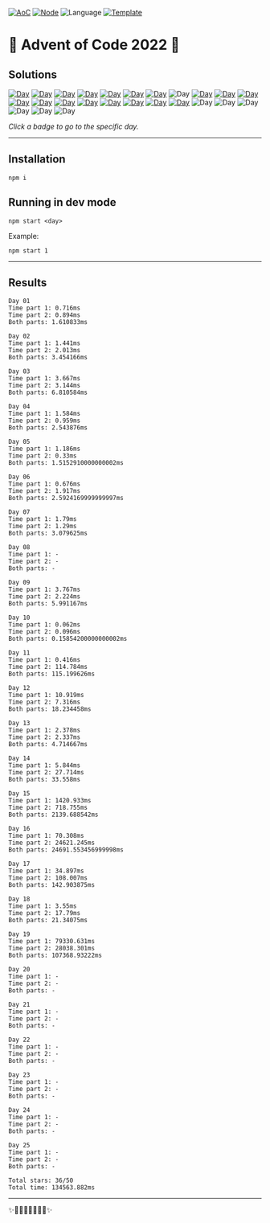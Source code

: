 <!-- Entries between SOLUTIONS and RESULTS tags are auto-generated -->

[![AoC](https://badgen.net/badge/AoC/2022/blue)](https://adventofcode.com/2022)
[![Node](https://badgen.net/badge/Node/v16.13.0+/blue)](https://nodejs.org/en/download/)
![Language](https://badgen.net/badge/Language/TypeScript/blue)
[![Template](https://badgen.net/badge/Template/aocrunner/blue)](https://github.com/caderek/aocrunner)

# 🎄 Advent of Code 2022 🎄

## Solutions

<!--SOLUTIONS-->

[![Day](https://badgen.net/badge/01/%E2%98%85%E2%98%85/green)](src/day01)
[![Day](https://badgen.net/badge/02/%E2%98%85%E2%98%85/green)](src/day02)
[![Day](https://badgen.net/badge/03/%E2%98%85%E2%98%85/green)](src/day03)
[![Day](https://badgen.net/badge/04/%E2%98%85%E2%98%85/green)](src/day04)
[![Day](https://badgen.net/badge/05/%E2%98%85%E2%98%85/green)](src/day05)
[![Day](https://badgen.net/badge/06/%E2%98%85%E2%98%85/green)](src/day06)
[![Day](https://badgen.net/badge/07/%E2%98%85%E2%98%85/green)](src/day07)
![Day](https://badgen.net/badge/08/%E2%98%86%E2%98%86/gray)
[![Day](https://badgen.net/badge/09/%E2%98%85%E2%98%85/green)](src/day09)
[![Day](https://badgen.net/badge/10/%E2%98%85%E2%98%85/green)](src/day10)
[![Day](https://badgen.net/badge/11/%E2%98%85%E2%98%85/green)](src/day11)
[![Day](https://badgen.net/badge/12/%E2%98%85%E2%98%85/green)](src/day12)
[![Day](https://badgen.net/badge/13/%E2%98%85%E2%98%85/green)](src/day13)
[![Day](https://badgen.net/badge/14/%E2%98%85%E2%98%85/green)](src/day14)
[![Day](https://badgen.net/badge/15/%E2%98%85%E2%98%85/green)](src/day15)
[![Day](https://badgen.net/badge/16/%E2%98%85%E2%98%85/green)](src/day16)
[![Day](https://badgen.net/badge/17/%E2%98%85%E2%98%85/green)](src/day17)
[![Day](https://badgen.net/badge/18/%E2%98%85%E2%98%85/green)](src/day18)
[![Day](https://badgen.net/badge/19/%E2%98%85%E2%98%85/green)](src/day19)
![Day](https://badgen.net/badge/20/%E2%98%86%E2%98%86/gray)
![Day](https://badgen.net/badge/21/%E2%98%86%E2%98%86/gray)
![Day](https://badgen.net/badge/22/%E2%98%86%E2%98%86/gray)
![Day](https://badgen.net/badge/23/%E2%98%86%E2%98%86/gray)
![Day](https://badgen.net/badge/24/%E2%98%86%E2%98%86/gray)
![Day](https://badgen.net/badge/25/%E2%98%86%E2%98%86/gray)

<!--/SOLUTIONS-->

_Click a badge to go to the specific day._

---

## Installation

```
npm i
```

## Running in dev mode

```
npm start <day>
```

Example:

```
npm start 1
```

---

## Results

<!--RESULTS-->

```
Day 01
Time part 1: 0.716ms
Time part 2: 0.894ms
Both parts: 1.610833ms
```

```
Day 02
Time part 1: 1.441ms
Time part 2: 2.013ms
Both parts: 3.454166ms
```

```
Day 03
Time part 1: 3.667ms
Time part 2: 3.144ms
Both parts: 6.810584ms
```

```
Day 04
Time part 1: 1.584ms
Time part 2: 0.959ms
Both parts: 2.543876ms
```

```
Day 05
Time part 1: 1.186ms
Time part 2: 0.33ms
Both parts: 1.5152910000000002ms
```

```
Day 06
Time part 1: 0.676ms
Time part 2: 1.917ms
Both parts: 2.5924169999999997ms
```

```
Day 07
Time part 1: 1.79ms
Time part 2: 1.29ms
Both parts: 3.079625ms
```

```
Day 08
Time part 1: -
Time part 2: -
Both parts: -
```

```
Day 09
Time part 1: 3.767ms
Time part 2: 2.224ms
Both parts: 5.991167ms
```

```
Day 10
Time part 1: 0.062ms
Time part 2: 0.096ms
Both parts: 0.15854200000000002ms
```

```
Day 11
Time part 1: 0.416ms
Time part 2: 114.784ms
Both parts: 115.199626ms
```

```
Day 12
Time part 1: 10.919ms
Time part 2: 7.316ms
Both parts: 18.234458ms
```

```
Day 13
Time part 1: 2.378ms
Time part 2: 2.337ms
Both parts: 4.714667ms
```

```
Day 14
Time part 1: 5.844ms
Time part 2: 27.714ms
Both parts: 33.558ms
```

```
Day 15
Time part 1: 1420.933ms
Time part 2: 718.755ms
Both parts: 2139.688542ms
```

```
Day 16
Time part 1: 70.308ms
Time part 2: 24621.245ms
Both parts: 24691.553456999998ms
```

```
Day 17
Time part 1: 34.897ms
Time part 2: 108.007ms
Both parts: 142.903875ms
```

```
Day 18
Time part 1: 3.55ms
Time part 2: 17.79ms
Both parts: 21.34075ms
```

```
Day 19
Time part 1: 79330.631ms
Time part 2: 28038.301ms
Both parts: 107368.93222ms
```

```
Day 20
Time part 1: -
Time part 2: -
Both parts: -
```

```
Day 21
Time part 1: -
Time part 2: -
Both parts: -
```

```
Day 22
Time part 1: -
Time part 2: -
Both parts: -
```

```
Day 23
Time part 1: -
Time part 2: -
Both parts: -
```

```
Day 24
Time part 1: -
Time part 2: -
Both parts: -
```

```
Day 25
Time part 1: -
Time part 2: -
Both parts: -
```

```
Total stars: 36/50
Total time: 134563.882ms
```

<!--/RESULTS-->

---

✨🎄🎁🎄🎅🎄🎁🎄✨